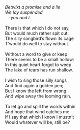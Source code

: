 *Betwixt a promise and a lie<br>
We lay suspended*<br>
&nbsp;&nbsp; *-you and I.*<br>
<br>
There is that which I do not say,<br>
But would much rather spit out.<br>
The silly songbird’s flown its cage<br>
T’would do well to stay without.<br>
<br>
Without a word to give or keep<br>
There seems to be a small hollow:<br>
In this quiet heart forgot to weep<br>
The lake of tears has run shallow.<br>
<br>
I wish to sing those silly songs<br>
And find again a golden pen;<br>
But I know the left from wrong<br>
And wipe away the looming rain.<br>
<br>
To let go and spill the words within<br>
And hope that wind catches me<br>
If I say that which I know I mustn’t<br>
Would whatever will be, still be?<br>







